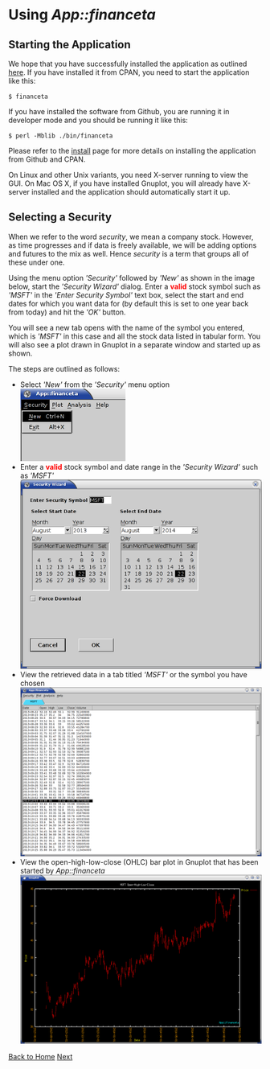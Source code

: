 # Using _App::financeta_

## Starting the Application

We hope that you have successfully installed the application as outlined
[here](./install.html). If you have installed it from CPAN, you need to start
the application like this:

    $ financeta

If you have installed the software from Github, you are running it in developer
mode and you should be running it like this:

    $ perl -Mblib ./bin/financeta

Please refer to the [install](./install.html) page for more details on
installing the application from Github and CPAN.

On Linux and other Unix variants, you need X-server running to view the GUI. On
Mac OS X, if you have installed Gnuplot, you will already have X-server
installed and the application should automatically start it up.

## Selecting a Security

When we refer to the word _security_, we mean a company stock. However, as time
progresses and if data is freely available, we will be adding options and
futures to the mix as well. Hence _security_ is a term that groups all of these
under one.

Using the menu option _'Security'_ followed by _'New'_ as shown in the image below,
start the _'Security Wizard'_ dialog. Enter a <span
style="color:red;">**valid**</span> stock symbol such as _'MSFT'_ in
the _'Enter Security Symbol'_ text box, select the start and end dates for which
you want data for (by default this is set to one year back from today) and hit
the _'OK'_ button.

You will see a new tab opens with the name of the symbol you entered, which is
_'MSFT'_ in this case and all the stock data listed in tabular form. You will
also see a plot drawn in Gnuplot in a separate window and started up as shown.

The steps are outlined as follows:

- Select _'New'_ from the _'Security'_ menu option
![Select New from the 'Security' menu option](./images/security_new.png "Select 'New' from the 'Security' menu option")
- Enter a <span style="color:red;">**valid**</span> stock symbol and date range in the _'Security Wizard'_ such as _'MSFT'_
![Select a Stock Symbol in the Security Wizard](./images/security_wizard.png "Enter a valid stock symbol in the 'Security Wizard'")
- View the retrieved data in a tab titled _'MSFT'_ or the symbol you have
  chosen
![View the data retrieved in a tab](./images/security_data.png "View the data retrieved in a tab for that symbol")
- View the open-high-low-close (OHLC) bar plot in Gnuplot that has been started
  by _App::financeta_
![OHLC Gnuplot for data](./images/security_plot_ohlc.png "View the OHLC default plot in the adjacent Gnuplot window")


[Back to Home](./index.html) [Next](./indicators.html)

